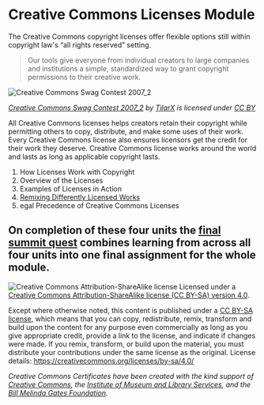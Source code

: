 # Creative Commons Licenses Module

The Creative Commons copyright licenses offer flexible options still within copyright law's “all rights reserved” setting.

> Our tools give everyone from individual creators to large companies and institutions a simple, standardized way to grant copyright permissions to their creative work.

![Creative Commons Swag Contest 2007_2](https://github.com/creativecommons/cc-cert-core/blob/master/images/licenses/cc-shirt.jpg "Creative Commons Swag Contest 2007_2")

*[Creative Commons Swag Contest 2007_2](https://flickr.com/photos/tylerstefanich/2117607887 "Creative Commons Swag Contest 2007_2") by [TilarX](https://flickr.com/people/tylerstefanich) is licensed under [CC BY](https://creativecommons.org/licenses/by/2.0/)*

All Creative Commons licenses helps creators retain their copyright while permitting others to copy, distribute, and make some uses of their work. Every Creative Commons license also ensures licensors get the credit for their work they deserve. Creative Commons license works around the world and lasts as long as applicable copyright lasts.

1. How Licenses Work with Copyright
2. Overview of the Licenses
3. Examples of Licenses in Action
4. [Remixing Differently Licensed Works](licenses/remixed.md)
5. egal Precedence of Creative Commons Licenses

On completion of these four units the [final summit quest](licenses-summit-quest.md) combines learning from across all four units into one final assignment for the whole module.
----

![Creative Commons Attribution-ShareAlike license](https://github.com/creativecommons/cc-cert-lib/blob/master/images/cc-by-sa-88x31.png "CC BY-SA")
Licensed under a [Creative Commons Attribution-ShareAlike license (CC BY-SA) version 4.0](https://creativecommons.org/licenses/by-sa/4.0/).

Except where otherwise noted, this content is published under a [CC BY-SA license](https://creativecommons.org/licenses/by-sa/4.0/), which means that you can copy, redistribute, remix, transform and build upon the content for any purpose even commercially as long as you give appropriate credit, provide a link to the license, and indicate if changes were made. If you remix, transform, or build upon the material, you must distribute your contributions under the same license as the original.
License details: https://creativecommons.org/licenses/by-sa/4.0/

*Creative Commons Certificates have been created with the kind support of [Creative Commons](http://creativecommons.org/), the [Institute of Museum and Library Services](https://www.imls.gov/), and the [Bill  Melinda Gates Foundation](http://www.gatesfoundation.org/).*